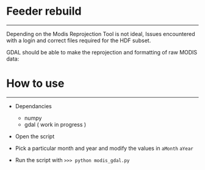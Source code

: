 # Feeder rebuild #
******************

Depending on the Modis Reprojection Tool is not ideal, Issues encountered with a login and correct files required
for the HDF subset.

GDAL should be able to make the reprojection and formatting of raw MODIS data:

# How to use  #
---------------

* Dependancies
	- numpy
	- gdal ( work in progress )


* Open the script
* Pick a particular month and year and modify the values in 
	`aMonth`
	`aYear`

* Run the script with 
	`>>> python modis_gdal.py`









